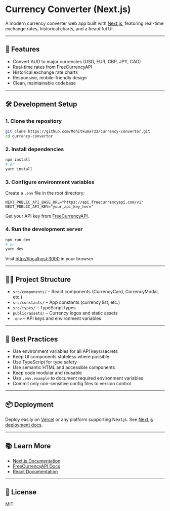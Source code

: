 # Currency Converter (Next.js)

A modern currency converter web app built with [Next.js](https://nextjs.org), featuring real-time exchange rates, historical charts, and a beautiful UI.

---

## 🚀 Features

- Convert AUD to major currencies (USD, EUR, GBP, JPY, CAD)
- Real-time rates from FreeCurrencyAPI
- Historical exchange rate charts
- Responsive, mobile-friendly design
- Clean, maintainable codebase

---

## 🛠️ Development Setup

### 1. Clone the repository

```bash
git clone https://github.com/Mohitkumar33/currency-convertor.git
cd currency-convertor
```

### 2. Install dependencies

```bash
npm install
# or
yarn install
```

### 3. Configure environment variables

Create a `.env` file in the root directory:

```env
NEXT_PUBLIC_API_BASE_URL="https://api.freecurrencyapi.com/v1"
NEXT_PUBLIC_API_KEY="your_api_key_here"
```

Get your API key from [FreeCurrencyAPI](https://freecurrencyapi.com/).

### 4. Run the development server

```bash
npm run dev
# or
yarn dev
```

Visit [http://localhost:3000](http://localhost:3000) in your browser.

---

## 🧑‍💻 Project Structure

- `src/components/` – React components (CurrencyCard, CurrencyModal, etc.)
- `src/constants/` – App constants (currency list, etc.)
- `src/types/` – TypeScript types
- `public/assets/` – Currency logos and static assets
- `.env` – API keys and environment variables

---

## 📝 Best Practices

- Use environment variables for all API keys/secrets
- Keep UI components stateless where possible
- Use TypeScript for type safety
- Use semantic HTML and accessible components
- Keep code modular and reusable
- Use `.env.example` to document required environment variables
- Commit only non-sensitive config files to version control

---

## 📦 Deployment

Deploy easily on [Vercel](https://vercel.com/) or any platform supporting Next.js. See [Next.js deployment docs](https://nextjs.org/docs/app/building-your-application/deploying).

---

## 📚 Learn More

- [Next.js Documentation](https://nextjs.org/docs)
- [FreeCurrencyAPI Docs](https://freecurrencyapi.com/docs)
- [React Documentation](https://react.dev/)

---

## 📝 License

MIT
